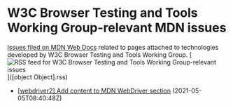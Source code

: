 # W3C Browser Testing and Tools Working Group-relevant MDN issues

[Issues filed on MDN Web Docs](https://github.com/mdn/content/issues) related to pages attached to technologies developed by W3C Browser Testing and Tools Working Group. [![RSS feed for W3C Browser Testing and Tools Working Group-relevant issues](https://www.w3.org/QA/2007/04/feed_icon)]([object Object].rss)

* [[webdriver2] Add content to MDN WebDriver section](https://github.com/mdn/content/issues/4721) (2021-05-05T08:40:48Z)
  

